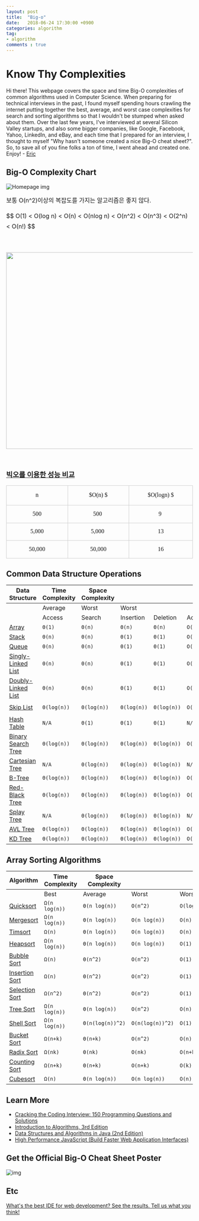 ```yaml
---
layout: post
title:  "Big-o"
date:   2018-06-24 17:30:00 +0900
categories: algorithm
tag:
- algorithm
comments : true
---
```


# Know Thy Complexities

Hi there!  This webpage covers the space and time Big-O complexities of common algorithms used in Computer Science.  When preparing for technical interviews in the past, I found myself spending hours crawling the internet putting together the best, average, and worst case complexities for search and sorting algorithms so that I wouldn't be stumped when asked about them.  Over the last few years, I've interviewed at several Silicon Valley startups, and also some bigger companies, like Google, Facebook, Yahoo, LinkedIn, and eBay, and each time that I prepared for an interview, I thought to myself "Why hasn't someone created a nice Big-O cheat sheet?".  So, to save all of you fine folks a ton of time, I went ahead and created one.  Enjoy! - [Eric](https://twitter.com/ericdrowell)

## Big-O Complexity Chart

![Homepage img]({{/assets/img/big-o.png}})
<p><span style="font-size: 16px; line-height: 28px;">보통 O(n^2)이상의 복잡도를 가지는 알고리즘은 좋지 않다.</span></p><p><span style="font-size: 16px; line-height: 28px;">$$ O(1) &lt; O(log n) &lt; O(n) &lt; O(nlog n) &lt; O(n^2) &lt; O(n^3) &lt; O(2^n) &lt; O(n!) $$</span></p><p><span style="font-size: 16px; line-height: 28px;"><br /></span></p><p style="text-align: center; clear: none; float: none;"><span class="imageblock" style="display:inline-block;width:530px;;height:auto;max-width:100%"><img src="https://t1.daumcdn.net/cfile/tistory/260F4850559AB6672C" style="max-width:100%;height:auto" width="530" height="359" filename="big_o_notation.png" filemime="image/jpeg"/></span></p><p><span style="font-size: 16px; line-height: 28px;"><br /></span></p><p><b style="font-size: 18.6666660308838px; line-height: 28px;"><u>빅오를 이용한 성능 비교</u></b></p><p><table class="txc-table" width="714" cellspacing="0" cellpadding="0" border="0" style="border:none;border-collapse:collapse;;font-family:돋움;font-size:12px"><tbody><tr><td style="width:238;height:24;border-bottom:1px solid #ccc;border-right:1px solid #ccc;border-top:1px solid #ccc;border-left:1px solid #ccc;;"><p style="text-align: center;"><span style="font-size: 16px; line-height: 24px;">n</span></p></td>
<td style="width:238;height:24;border-bottom:1px solid #ccc;border-right:1px solid #ccc;border-top:1px solid #ccc;;"><p style="text-align: center;"><span style="font-size: 12pt;">$O(n) $</span></p></td>
<td style="width:238;height:24;border-bottom:1px solid #ccc;border-right:1px solid #ccc;border-top:1px solid #ccc;;"><p style="text-align: center;"><span style="font-size: 12pt;">$O(logn) $</span></p></td>
</tr>
<tr><td style="width: 238px; height: 25px; border-bottom-width: 1px; border-bottom-style: solid; border-bottom-color: rgb(204, 204, 204); border-right-width: 1px; border-right-style: solid; border-right-color: rgb(204, 204, 204); border-left-width: 1px; border-left-style: solid; border-left-color: rgb(204, 204, 204);"><p style="text-align: center;"><span style="font-size: 12pt;">500</span></p></td>
<td style="width: 238px; height: 25px; border-bottom-width: 1px; border-bottom-style: solid; border-bottom-color: rgb(204, 204, 204); border-right-width: 1px; border-right-style: solid; border-right-color: rgb(204, 204, 204);"><p style="text-align: center;"><span style="font-size: 12pt;">500</span><span style="font-size: 12pt;">&nbsp;</span></p></td>
<td style="width: 238px; height: 25px; border-bottom-width: 1px; border-bottom-style: solid; border-bottom-color: rgb(204, 204, 204); border-right-width: 1px; border-right-style: solid; border-right-color: rgb(204, 204, 204);"><p style="text-align: center;"><span style="font-size: 12pt;">9&nbsp;</span></p></td>
</tr>
<tr><td style="width:238;height:24;border-bottom:1px solid #ccc;border-right:1px solid #ccc;border-left:1px solid #ccc;;"><p style="text-align: center;"><span style="font-size: 12pt;">5,000</span></p></td>
<td style="width:238;height:24;border-bottom:1px solid #ccc;border-right:1px solid #ccc;;"><p style="text-align: center;"><span style="font-size: 12pt;">5,000&nbsp;</span></p></td>
<td style="width:238;height:24;border-bottom:1px solid #ccc;border-right:1px solid #ccc;;"><p style="text-align: center;"><span style="font-size: 12pt;">13</span></p></td>
</tr>
<tr><td style="width:238;height:24;border-bottom:1px solid #ccc;border-right:1px solid #ccc;border-left:1px solid #ccc;;"><p style="text-align: center;"><span style="font-size: 12pt;">50,000</span></p></td>
<td style="width:238;height:24;border-bottom:1px solid #ccc;border-right:1px solid #ccc;;"><p style="text-align: center;"><span style="font-size: 12pt;">50,000</span></p></td>
<td style="width:238;height:24;border-bottom:1px solid #ccc;border-right:1px solid #ccc;;"><p style="text-align: center;"><span style="font-size: 12pt;">16</span></p></td>
</tr>
</tbody></table></p><p><span style="font-size: 12pt;"><u></u>

## Common Data Structure Operations

| Data Structure                                               | Time Complexity | Space Complexity |             |             |             |             |             |             |               |
| ------------------------------------------------------------ | --------------- | ---------------- | ----------- | ----------- | ----------- | ----------- | ----------- | ----------- | ------------- |
|                                                              | Average         | Worst            | Worst       |             |             |             |             |             |               |
|                                                              | Access          | Search           | Insertion   | Deletion    | Access      | Search      | Insertion   | Deletion    |               |
| [Array](http://en.wikipedia.org/wiki/Array_data_structure)   | `Θ(1)`          | `Θ(n)`           | `Θ(n)`      | `Θ(n)`      | `O(1)`      | `O(n)`      | `O(n)`      | `O(n)`      | `O(n)`        |
| [Stack](http://en.wikipedia.org/wiki/Stack_(abstract_data_type)) | `Θ(n)`          | `Θ(n)`           | `Θ(1)`      | `Θ(1)`      | `O(n)`      | `O(n)`      | `O(1)`      | `O(1)`      | `O(n)`        |
| [Queue](http://en.wikipedia.org/wiki/Queue_(abstract_data_type)) | `Θ(n)`          | `Θ(n)`           | `Θ(1)`      | `Θ(1)`      | `O(n)`      | `O(n)`      | `O(1)`      | `O(1)`      | `O(n)`        |
| [Singly-Linked List](http://en.wikipedia.org/wiki/Singly_linked_list#Singly_linked_lists) | `Θ(n)`          | `Θ(n)`           | `Θ(1)`      | `Θ(1)`      | `O(n)`      | `O(n)`      | `O(1)`      | `O(1)`      | `O(n)`        |
| [Doubly-Linked List](http://en.wikipedia.org/wiki/Doubly_linked_list) | `Θ(n)`          | `Θ(n)`           | `Θ(1)`      | `Θ(1)`      | `O(n)`      | `O(n)`      | `O(1)`      | `O(1)`      | `O(n)`        |
| [Skip List](http://en.wikipedia.org/wiki/Skip_list)          | `Θ(log(n))`     | `Θ(log(n))`      | `Θ(log(n))` | `Θ(log(n))` | `O(n)`      | `O(n)`      | `O(n)`      | `O(n)`      | `O(n log(n))` |
| [Hash Table](http://en.wikipedia.org/wiki/Hash_table)        | `N/A`           | `Θ(1)`           | `Θ(1)`      | `Θ(1)`      | `N/A`       | `O(n)`      | `O(n)`      | `O(n)`      | `O(n)`        |
| [Binary Search Tree](http://en.wikipedia.org/wiki/Binary_search_tree) | `Θ(log(n))`     | `Θ(log(n))`      | `Θ(log(n))` | `Θ(log(n))` | `O(n)`      | `O(n)`      | `O(n)`      | `O(n)`      | `O(n)`        |
| [Cartesian Tree](https://en.wikipedia.org/wiki/Cartesian_tree) | `N/A`           | `Θ(log(n))`      | `Θ(log(n))` | `Θ(log(n))` | `N/A`       | `O(n)`      | `O(n)`      | `O(n)`      | `O(n)`        |
| [B-Tree](http://en.wikipedia.org/wiki/B_tree)                | `Θ(log(n))`     | `Θ(log(n))`      | `Θ(log(n))` | `Θ(log(n))` | `O(log(n))` | `O(log(n))` | `O(log(n))` | `O(log(n))` | `O(n)`        |
| [Red-Black Tree](http://en.wikipedia.org/wiki/Red-black_tree) | `Θ(log(n))`     | `Θ(log(n))`      | `Θ(log(n))` | `Θ(log(n))` | `O(log(n))` | `O(log(n))` | `O(log(n))` | `O(log(n))` | `O(n)`        |
| [Splay Tree](https://en.wikipedia.org/wiki/Splay_tree)       | `N/A`           | `Θ(log(n))`      | `Θ(log(n))` | `Θ(log(n))` | `N/A`       | `O(log(n))` | `O(log(n))` | `O(log(n))` | `O(n)`        |
| [AVL Tree](http://en.wikipedia.org/wiki/AVL_tree)            | `Θ(log(n))`     | `Θ(log(n))`      | `Θ(log(n))` | `Θ(log(n))` | `O(log(n))` | `O(log(n))` | `O(log(n))` | `O(log(n))` | `O(n)`        |
| [KD Tree](http://en.wikipedia.org/wiki/K-d_tree)             | `Θ(log(n))`     | `Θ(log(n))`      | `Θ(log(n))` | `Θ(log(n))` | `O(n)`      | `O(n)`      | `O(n)`      | `O(n)`      | `O(n)`        |

## Array Sorting Algorithms

| Algorithm                                                    | Time Complexity | Space Complexity |                  |             |
| ------------------------------------------------------------ | --------------- | ---------------- | ---------------- | ----------- |
|                                                              | Best            | Average          | Worst            | Worst       |
| [Quicksort](http://en.wikipedia.org/wiki/Quicksort)          | `Ω(n log(n))`   | `Θ(n log(n))`    | `O(n^2)`         | `O(log(n))` |
| [Mergesort](http://en.wikipedia.org/wiki/Merge_sort)         | `Ω(n log(n))`   | `Θ(n log(n))`    | `O(n log(n))`    | `O(n)`      |
| [Timsort](http://en.wikipedia.org/wiki/Timsort)              | `Ω(n)`          | `Θ(n log(n))`    | `O(n log(n))`    | `O(n)`      |
| [Heapsort](http://en.wikipedia.org/wiki/Heapsort)            | `Ω(n log(n))`   | `Θ(n log(n))`    | `O(n log(n))`    | `O(1)`      |
| [Bubble Sort](http://en.wikipedia.org/wiki/Bubble_sort)      | `Ω(n)`          | `Θ(n^2)`         | `O(n^2)`         | `O(1)`      |
| [Insertion Sort](http://en.wikipedia.org/wiki/Insertion_sort) | `Ω(n)`          | `Θ(n^2)`         | `O(n^2)`         | `O(1)`      |
| [Selection Sort](http://en.wikipedia.org/wiki/Selection_sort) | `Ω(n^2)`        | `Θ(n^2)`         | `O(n^2)`         | `O(1)`      |
| [Tree Sort](https://en.wikipedia.org/wiki/Tree_sort)         | `Ω(n log(n))`   | `Θ(n log(n))`    | `O(n^2)`         | `O(n)`      |
| [Shell Sort](http://en.wikipedia.org/wiki/Shellsort)         | `Ω(n log(n))`   | `Θ(n(log(n))^2)` | `O(n(log(n))^2)` | `O(1)`      |
| [Bucket Sort](http://en.wikipedia.org/wiki/Bucket_sort)      | `Ω(n+k)`        | `Θ(n+k)`         | `O(n^2)`         | `O(n)`      |
| [Radix Sort](http://en.wikipedia.org/wiki/Radix_sort)        | `Ω(nk)`         | `Θ(nk)`          | `O(nk)`          | `O(n+k)`    |
| [Counting Sort](https://en.wikipedia.org/wiki/Counting_sort) | `Ω(n+k)`        | `Θ(n+k)`         | `O(n+k)`         | `O(k)`      |
| [Cubesort](https://en.wikipedia.org/wiki/Cubesort)           | `Ω(n)`          | `Θ(n log(n))`    | `O(n log(n))`    | `O(n)`      |

## Learn More

- [Cracking the Coding Interview: 150 Programming Questions and Solutions](https://www.amazon.com/Cracking-Coding-Interview-Programming-Questions/dp/098478280X/ref=as_li_ss_tl?ie=UTF8&redirect=true&ref_=as_li_tl&linkCode=ll1&tag=bigocheatsheet-1-20&linkId=52f670296578886d22cacce6c054edff)
- [Introduction to Algorithms, 3rd Edition](https://www.amazon.com/Introduction-Algorithms-3rd-MIT-Press/dp/0262033844/ref=as_li_ss_tl?ie=UTF8&redirect=true&ref_=as_li_tl&linkCode=ll1&tag=bigocheatsheet-1-20&linkId=105e776075c7c7a38c9b0581586d1fa5)
- [Data Structures and Algorithms in Java (2nd Edition)](https://www.amazon.com/Data-Structures-Algorithms-Java-2nd/dp/0672324539/ref=as_li_ss_tl?ie=UTF8&redirect=true&ref_=as_li_tl&linkCode=ll1&tag=bigocheatsheet-1-20&linkId=2b0ec7f4eca859cce10f98824db5a73d)
- [High Performance JavaScript (Build Faster Web Application Interfaces)](https://www.amazon.com/Performance-JavaScript-Faster-Application-Interfaces/dp/059680279X/ref=as_li_ss_tl?ie=UTF8&redirect=true&ref_=as_li_tl&linkCode=ll1&tag=bigocheatsheet-1-20&linkId=fbbcd88ba96f0e3341687c8170e31cc2)

## Get the Official Big-O Cheat Sheet Poster

![img](http://bigocheatsheet.com/img/big-o-cheat-sheet-poster.png)

## Etc

[What's the best IDE for web development? See the results. Tell us what you think!](https://www.columm.com/eric/query/whats-the-best-ide-for-web-development)
